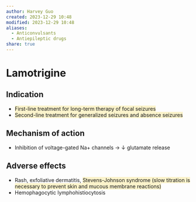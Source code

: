 ```yaml
---
author: Harvey Guo
created: 2023-12-29 10:48
modified: 2023-12-29 10:48
aliases:
  - Anticonvulsants
  - Antiepileptic drugs
share: true
---
```

# Lamotrigine
## Indication
- <span style="background:rgba(240, 200, 0, 0.2)">First-line treatment for long-term therapy of focal seizures</span>
- <span style="background:rgba(240, 200, 0, 0.2)">Second-line treatment for generalized seizures and absence seizures</span>
## Mechanism of action
- Inhibition of voltage-gated Na+ channels → ↓ glutamate release
## Adverse effects
- Rash, exfoliative dermatitis, <span style="background:rgba(240, 200, 0, 0.2)">Stevens-Johnson syndrome (slow titration is necessary to prevent skin and mucous membrane reactions)</span>
- Hemophagocytic lymphohistiocytosis